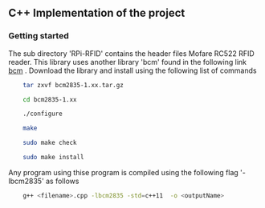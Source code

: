 ## C++ Implementation of the project

### Getting started 

The sub directory 'RPi-RFID' contains the header files Mofare  RC522  RFID reader. This library uses another library 'bcm' found in the following link [bcm](http://www.airspayce.com/mikem/bcm2835/bcm2835-1.50.tar.gz) . Download the library and install using the following list of commands
```bash
	tar zxvf bcm2835-1.xx.tar.gz

	cd bcm2835-1.xx

	./configure

	make

	sudo make check

	sudo make install
``` 

Any program using thise program is compiled using the following  flag '-lbcm2835' as follows

```bash
	g++ <filename>.cpp -lbcm2835 -std=c++11  -o <outputName> 
```
